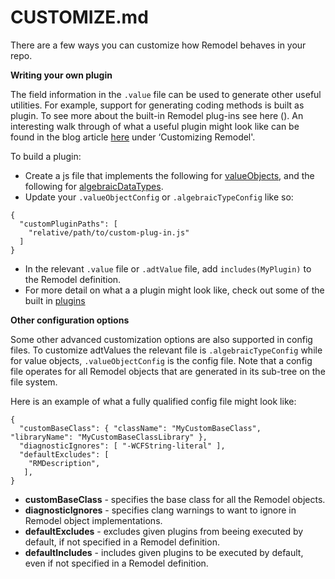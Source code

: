 # CUSTOMIZE.md

There are a few ways you can customize how Remodel behaves in your repo. 

**Writing your own plugin**

The field information in the `.value` file can be used to generate other useful utilities. For example, support for generating coding methods is built as plugin. To see more about the built-in Remodel plug-ins see here (). An interesting walk through of what a useful plugin might look like can be found in the blog article [here](https://code.facebook.com/posts/1154141864616569/building-and-managing-ios-model-objects-with-remodel/) under ‘Customizing Remodel'.

To build a plugin:

* Create a js file that implements the following for [valueObjects](https://github.com/facebook/remodel/blob/master/src/object-spec.ts#L44), and the following for [algebraicDataTypes](https://github.com/facebook/remodel/blob/master/src/algebraic-type.ts#L84).
* Update your `.valueObjectConfig` or `.algebraicTypeConfig`  like so:

```
{
  "customPluginPaths": [
    "relative/path/to/custom-plug-in.js"
  ]
}
```

* In the relevant `.value` file or `.adtValue` file, add `includes(MyPlugin)` to the Remodel definition.
* For more detail on what a a plugin might look like, check out some of the built in [plugins](https://github.com/facebook/remodel/tree/master/src/plugins)

**Other configuration options**

Some other advanced customization options are also supported in config files. To customize adtValues the relevant file is `.algebraicTypeConfig` while for value objects, `.valueObjectConfig` is the config file. Note that a config file operates for all Remodel objects that are generated in its sub-tree on the file system. 

Here is an example of what a fully qualified config file might look like:

```
{
  "customBaseClass": { "className": "MyCustomBaseClass", "libraryName": "MyCustomBaseClassLibrary" },
  "diagnosticIgnores": [ "-WCFString-literal" ],
  "defaultExcludes": [
    "RMDescription",
   ],
}
```

* **customBaseClass** - specifies the base class for all the Remodel objects.
* **diagnosticIgnores** - specifies clang warnings to want to ignore in Remodel object implementations.
* **defaultExcludes** - excludes given plugins from beeing executed by default, if not specified in a Remodel definition.
* **defaultIncludes** - includes given plugins to be executed by default, even if not specified in a Remodel definition.
